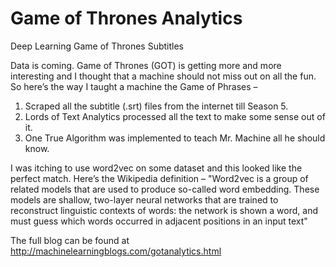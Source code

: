 # Game of Thrones Analytics
Deep Learning Game of Thrones Subtitles

Data is coming. Game of Thrones (GOT) is getting more and more interesting and I thought that a machine should not miss out on all the fun. So here’s the way I taught a machine the Game of Phrases –

1. Scraped all the subtitle (.srt) files from the internet till Season 5.
2. Lords of Text Analytics processed all the text to make some sense out of it.
3. One True Algorithm was implemented to teach Mr. Machine all he should know.

I was itching to use word2vec on some dataset and this looked like the perfect match. Here’s the Wikipedia definition –
"Word2vec is a group of related models that are used to produce so-called word embedding. These models are shallow, two-layer neural networks that are trained to reconstruct linguistic contexts of words: the network is shown a word, and must guess which words occurred in adjacent positions in an input text"

The full blog can be found at http://machinelearningblogs.com/gotanalytics.html
